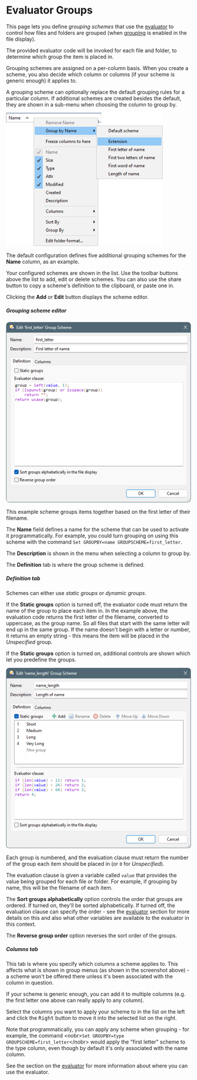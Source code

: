# Evaluator Groups

This page lets you define *grouping schemes* that use the [evaluator](/Manual/evaluator/RAEDME.md) to control how files and folders are grouped (when [grouping](/Manual/basic_concepts/sorting_and_grouping/manual_sorting.md) is enabled in the file display).

The provided evaluator code will be invoked for each file and folder, to determine which group the item is placed in.

Grouping schemes are assigned on a per-column basis. When you create a scheme, you also decide which column or columns (if your scheme is generic enough) it applies to.

A grouping scheme can optionally replace the default grouping rules for a particular column. If additional schemes are created besides the default, they are shown in a sub-menu when choosing the column to group by.

![group_schemes.png](/Manual/images/media/13/group_schemes.png)

The default configuration defines five additional grouping schemes for the **Name** column, as an example.

Your configured schemes are shown in the list. Use the toolbar buttons above the list to add, edit or delete schemes. You can also use the share button to copy a scheme's definition to the clipboard, or paste one in.

Clicking the **Add** or **Edit** button displays the scheme editor.

##### Grouping scheme editor

![group_scheme_editor.png](/Manual/images/media/13/group_scheme_editor.png)

This example scheme groups items together based on the first letter of their filename.

The **Name** field defines a name for the scheme that can be used to activate it programmatically. For example, you could turn grouping on using this scheme with the command `Set GROUPBY=name GROUPSCHEME=first_letter`.

The **Description** is shown in the menu when selecting a column to group by.

The **Definition** tab is where the group scheme is defined.

##### Definition tab

Schemes can either use *static groups* or *dynamic groups*.

If the **Static groups** option is turned off, the evaluator code must return the name of the group to place each item in. In the example above, the evaluation code returns the first letter of the filename, converted to uppercase, as the group name. So all files that start with the same letter will end up in the same group. If the name doesn't begin with a letter or number, it returns an empty string - this means the item will be placed in the *Unspecified* group.

If the **Static groups** option is turned on, additional controls are shown which let you predefine the groups.

![group_scheme_editor_static.png](/Manual/images/media/13/group_scheme_editor_static.png)

Each group is numbered, and the evaluation clause must return the number of the group each item should be placed in (or `0` for *Unspecified*).

The evaluation clause is given a variable called `value` that provides the value being grouped for each file or folder. For example, if grouping by name, this will be the filename of each item.

The **Sort groups alphabetically** option controls the order that groups are ordered. If turned on, they'll be sorted alphabetically. If turned off, the evaluation clause can specify the order - see the [evaluator](/Manual/evaluator/applicable_contexts/evaluator_groups.md) section for more details on this and also what other variables are available to the evaluator in this context.

The **Reverse group order** option reverses the sort order of the groups.

##### Columns tab

This tab is where you specify which columns a scheme applies to. This affects what is shown in group menus (as shown in the screenshot above) - a scheme won't be offered there unless it's been associated with the column in question.

If your scheme is generic enough, you can add it to multiple columns (e.g. the first letter one above can really apply to any column).

Select the columns you want to apply your scheme to in the list on the left and click the <kbd>Right</kbd> button to move it into the selected list on the right.

Note that programmatically, you can apply any scheme when grouping - for example, the command \<nobr\>`Set GROUPBY=type GROUPSCHEME=first_letter`\</nobr\> would apply the "first letter" scheme to the type column, even though by default it's only associated with the name column.

See the section on the [evaluator](/Manual/evaluator/RAEDME.md) for more information about where you can use the evaluator.
